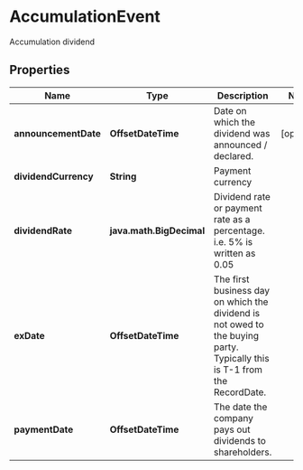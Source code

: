 

# AccumulationEvent

Accumulation dividend

## Properties

Name | Type | Description | Notes
------------ | ------------- | ------------- | -------------
**announcementDate** | **OffsetDateTime** | Date on which the dividend was announced / declared. |  [optional]
**dividendCurrency** | **String** | Payment currency | 
**dividendRate** | **java.math.BigDecimal** | Dividend rate or payment rate as a percentage.  i.e. 5% is written as 0.05 | 
**exDate** | **OffsetDateTime** | The first business day on which the dividend is not owed to the buying party.  Typically this is T-1 from the RecordDate. | 
**paymentDate** | **OffsetDateTime** | The date the company pays out dividends to shareholders. | 



